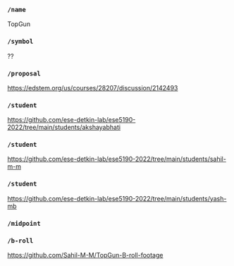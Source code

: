 ### `/name`
TopGun
### `/symbol`
??
### `/proposal`
https://edstem.org/us/courses/28207/discussion/2142493
### `/student`
https://github.com/ese-detkin-lab/ese5190-2022/tree/main/students/akshayabhati
### `/student`
https://github.com/ese-detkin-lab/ese5190-2022/tree/main/students/sahil-m-m
### `/student`
https://github.com/ese-detkin-lab/ese5190-2022/tree/main/students/yash-mb
### `/midpoint`
### `/b-roll`
https://github.com/Sahil-M-M/TopGun-B-roll-footage
